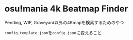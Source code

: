 # osu!mania 4k Beatmap Finder

Pending, WIP, Graveyard以外の4Kmapを検索するためのやつ

``config.template.json``を``config.json``に変えること
